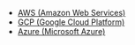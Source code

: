 - [AWS (Amazon Web Services)](/aws)
- [GCP (Google Cloud Platform)](/gcp)
- [Azure (Microsoft Azure)](/azure)
